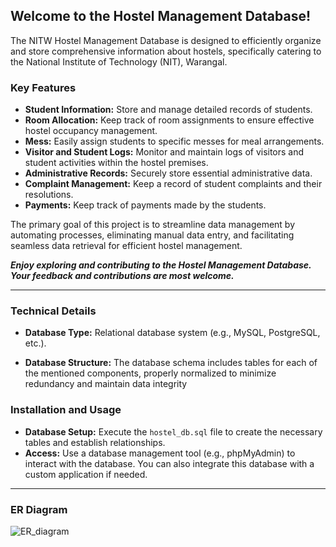 
## Welcome to the Hostel Management Database!

The NITW Hostel Management Database is designed to efficiently organize and store comprehensive information about hostels, specifically catering to the National Institute of Technology (NIT), Warangal.

### Key Features

- **Student Information:** Store and manage detailed records of students.
- **Room Allocation:** Keep track of room assignments to ensure effective hostel occupancy management.
- **Mess:** Easily assign students to specific messes for meal arrangements.
- **Visitor and Student Logs:** Monitor and maintain logs of visitors and student activities within the hostel premises.
- **Administrative Records:** Securely store essential administrative data.
- **Complaint Management:** Keep a record of student complaints and their resolutions.
- **Payments:** Keep track of payments made by the students.

The primary goal of this project is to streamline data management by automating processes, eliminating manual data entry, and facilitating seamless data retrieval for efficient hostel management.

_**Enjoy exploring and contributing to the Hostel Management Database. Your feedback and contributions are most welcome.**_

---

### Technical Details

- **Database Type:** Relational database system (e.g., MySQL, PostgreSQL, etc.).

- **Database Structure:** The database schema includes tables for each of the mentioned components, properly normalized to minimize redundancy and maintain data integrity

### Installation and Usage

- **Database Setup:** Execute the ```hostel_db.sql``` file to create the necessary tables and establish relationships.
- **Access:** Use a database management tool (e.g., phpMyAdmin) to interact with the database. You can also integrate this database with a custom application if needed.

---

### ER Diagram

![ER_diagram]()

